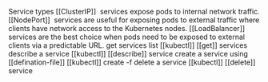 Service types 
	[[ClusterIP]]  services expose pods to internal network traffic.
	[[NodePort]]  services are useful for exposing pods to external traffic where clients have network access to the Kubernetes nodes.
	[[LoadBalancer]] services are the best choice when pods need to be exposed to external clients via a predictable URL.
get services list
	[[kubectl]] [[get]] services
describe a service
	[[kubectl]] [[describe]] service <service-name>
create a service using [[defination-file]]
	[[kubectl]] create -f <defination-file>
delete a service
	[[kubectl]] [[delete]] service <service-name>







